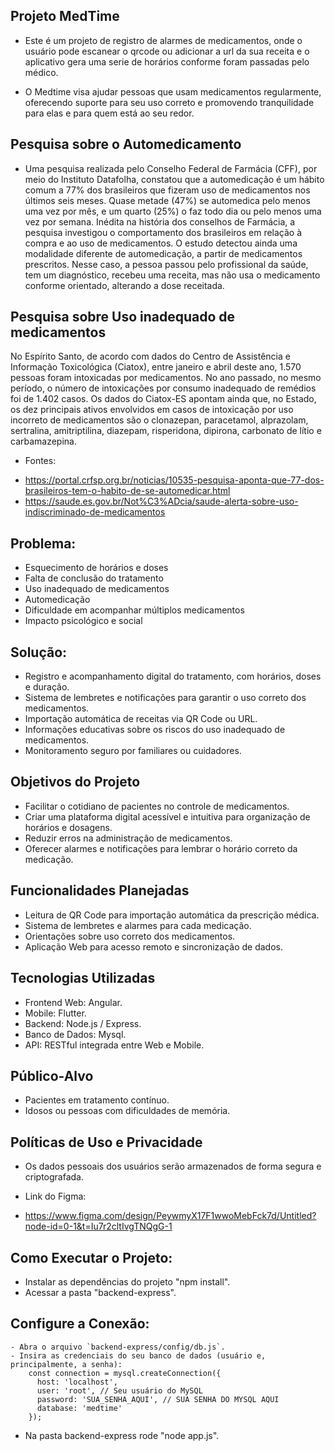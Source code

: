 ## Projeto MedTime

* Este é um projeto de registro de alarmes de medicamentos, onde o usuário pode escanear o qrcode ou adicionar a url da sua receita e o aplicativo gera uma serie de horários conforme foram passadas pelo médico.

* O Medtime visa ajudar pessoas que usam medicamentos regularmente, oferecendo suporte para seu uso correto e promovendo tranquilidade para elas e para quem está ao seu redor.

## Pesquisa sobre o Automedicamento 

* Uma pesquisa realizada pelo Conselho Federal de Farmácia (CFF), por meio do Instituto Datafolha, constatou que a automedicação é um hábito comum a 77% dos brasileiros que fizeram uso de medicamentos nos últimos seis meses. Quase metade (47%) se automedica pelo menos uma vez por mês, e um quarto (25%) o faz todo dia ou pelo menos uma vez por semana. Inédita na história dos conselhos de Farmácia, a pesquisa investigou o comportamento dos brasileiros em relação à compra e ao uso de medicamentos. O estudo detectou ainda uma modalidade diferente de automedicação, a partir de medicamentos prescritos. Nesse caso, a pessoa passou pelo profissional da saúde, tem um diagnóstico, recebeu uma receita, mas não usa o medicamento conforme orientado, alterando a 
dose receitada.

## Pesquisa sobre Uso inadequado de medicamentos

No Espírito Santo, de acordo com dados do Centro de Assistência e Informação Toxicológica (Ciatox), entre janeiro e abril deste ano, 1.570 pessoas foram intoxicadas por medicamentos. No ano passado, no mesmo período, o número de intoxicações por consumo inadequado de remédios foi de 1.402 casos. Os dados do Ciatox-ES apontam ainda que, no Estado, os dez principais ativos envolvidos em casos de intoxicação por uso incorreto de medicamentos são o clonazepan, paracetamol, alprazolam, sertralina, amitriptilina, diazepam, risperidona, dipirona, carbonato de lítio e carbamazepina.

* Fontes:
- https://portal.crfsp.org.br/noticias/10535-pesquisa-aponta-que-77-dos-brasileiros-tem-o-habito-de-se-automedicar.html
- https://saude.es.gov.br/Not%C3%ADcia/saude-alerta-sobre-uso-indiscriminado-de-medicamentos

## Problema:
* Esquecimento de horários e doses
* Falta de conclusão do tratamento
* Uso inadequado de medicamentos
* Automedicação
* Dificuldade em acompanhar múltiplos medicamentos
* Impacto psicológico e social

## Solução:
* Registro e acompanhamento digital do tratamento, com horários, doses e duração.
* Sistema de lembretes e notificações para garantir o uso correto dos medicamentos.
* Importação automática de receitas via QR Code ou URL.
* Informações educativas sobre os riscos do uso inadequado de medicamentos.
* Monitoramento seguro por familiares ou cuidadores.

## Objetivos do Projeto
- Facilitar o cotidiano de pacientes no controle de medicamentos.  
- Criar uma plataforma digital acessível e intuitiva para organização de horários e dosagens.  
- Reduzir erros na administração de medicamentos.  
- Oferecer alarmes e notificações para lembrar o horário correto da medicação.  

## Funcionalidades Planejadas
- Leitura de QR Code para importação automática da prescrição médica.  
- Sistema de lembretes e alarmes para cada medicação.  
- Orientações sobre uso correto dos medicamentos.  
- Aplicação Web para acesso remoto e sincronização de dados.

## Tecnologias Utilizadas
- Frontend Web: Angular.
- Mobile: Flutter.
- Backend: Node.js / Express.
- Banco de Dados: Mysql.
- API: RESTful integrada entre Web e Mobile.

## Público-Alvo
- Pacientes em tratamento contínuo.  
- Idosos ou pessoas com dificuldades de memória.  

## Políticas de Uso e Privacidade
- Os dados pessoais dos usuários serão armazenados de forma segura e criptografada.  

* Link do Figma:

- https://www.figma.com/design/PeywmyX17F1wwoMebFck7d/Untitled?node-id=0-1&t=Iu7r2cltIvgTNQgG-1

## Como Executar o Projeto:
- Instalar as dependências do projeto "npm install".
- Acessar a pasta "backend-express".

## Configure a Conexão:
    - Abra o arquivo `backend-express/config/db.js`.
    - Insira as credenciais do seu banco de dados (usuário e, principalmente, a senha):
        const connection = mysql.createConnection({
          host: 'localhost',
          user: 'root', // Seu usuário do MySQL
          password: 'SUA_SENHA_AQUI', // SUA SENHA DO MYSQL AQUI
          database: 'medtime'
        });

* Na pasta backend-express rode "node app.js".
